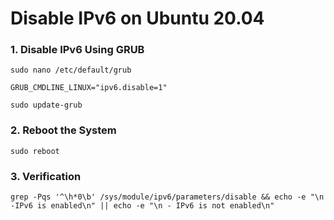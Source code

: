 # Disable IPv6 on Ubuntu 20.04
### 1. Disable IPv6 Using GRUB
```
sudo nano /etc/default/grub
```
```
GRUB_CMDLINE_LINUX="ipv6.disable=1"
```
```
sudo update-grub
```
### 2. Reboot the System
```
sudo reboot
```
### 3. Verification
```
grep -Pqs '^\h*0\b' /sys/module/ipv6/parameters/disable && echo -e "\n -IPv6 is enabled\n" || echo -e "\n - IPv6 is not enabled\n"
```
